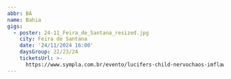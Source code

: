 ```yaml
---
abbr: BA
name: Bahia
gigs:
  - poster: 24-11_Feira_de_Santana_resized.jpg
    city: Feira de Santana
    date: '24/11/2024 16:00'
    daysGroup: 22/23/24
    ticketsUrl: >-
      https://www.sympla.com.br/evento/lucifers-child-nervochaos-imflawed-gorencephalic/2638415
---
```


